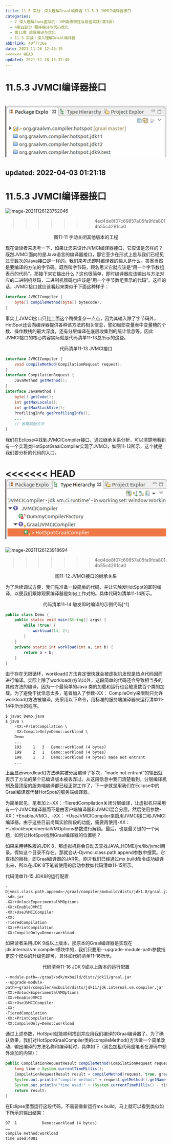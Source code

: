 ```yaml
---
title: 11.5 实战：深入理解Graal编译器 11.5.3 JVMCI编译器接口
categories: 
  - 7 深入理解Java虛拟机：JVM高级特性与最佳实践(第3版)
  - 4第四部分 程序编译与代码优化
  - 第11章 后端编译与优化
  - 11.5 实战：深入理解Graal编译器
abbrlink: 40f7736e
date: 2021-11-26 12:46:19
<<<<<<< HEAD
updated: 2021-11-28 15:37:40
---
```

# 11.5.3 JVMCI编译器接口

![image-20211126123752046](https://raw.githubusercontent.com/lanlan2017/images/master/Blog/Sum/20211126123752.png)
=======
updated: 2022-04-03 01:21:18
---
# 11.5.3 JVMCI编译器接口

![image-20211126123752046](https://gitee.com/XiaoLan223/images/raw/master/Blog/Sum/20211126123752.png)
>>>>>>> 4ed4de8f07c69857a05fa9fda8014b55c4291ca0

<center>图11-11 手动关闭其他版本的工程</center>

现在请读者来思考一下，如果让您来设计JVMCI编译器接口，它应该是怎样的？既然JVMCI面向的是Java语言的编译器接口，那它至少在形式上是与我们已经见过无数次的Java接口是一样的。我们来考虑即时编译器的输入是什么。答案当然是要编译的方法的字节码。既然叫字节码，顾名思义它就应该是“用一个字节数组表示的代码”。那接下来它输出什么？这也很简单，即时编译器应该输出与方法对应的二进制机器码，二进制机器码也应该是“用一个字节数组表示的代码”。这样的话，JVMCI接口就应该看起来类似于下面这种样子：

```java
interface JVMCICompiler {
    byte[] compileMethod(byte[] bytecode);
}
```
事实上JVMCI接口只比上面这个稍微复杂一点点，因为其输入除了字节码外，HotSpot还会向编译器提供各种该方法的相关信息，譬如局部变量表中变量槽的个数、操作数栈的最大深度，还有分层编译在底层收集到的统计信息等。因此JVMCI接口的核心内容实际就是代码清单11-13总所示的这些。

<center>代码清单11-13 JVMCI接口</center>

```java
interface JVMCICompiler {
    void compileMethod(CompilationRequest request);
}
interface CompilationRequest {
    JavaMethod getMethod();
}
interface JavaMethod {
    byte[] getCode();
    int getMaxLocals();
    int getMaxStackSize();
    ProfilingInfo getProfilingInfo();
    ...
    // 省略其他方法
}
```
我们在Eclipse中找到JVMCICompiler接口，通过继承关系分析，可以清楚地看到有一个实现类HotSpotGraalCompiler实现了JVMCI，如图11-12所示，这个就是我们要分析的代码的入口。

<<<<<<< HEAD
![image-20211126123918694](https://raw.githubusercontent.com/lanlan2017/images/master/Blog/Sum/20211126123919.png)
=======
![image-20211126123918694](https://gitee.com/XiaoLan223/images/raw/master/Blog/Sum/20211126123919.png)
>>>>>>> 4ed4de8f07c69857a05fa9fda8014b55c4291ca0

<center>图11-12 JVMCI接口的继承关系</center>

为了后续调试方便，我们先准备一段简单的代码，并让它触发HotSpot的即时编译，以便我们跟踪观察编译器是如何工作对的。具体代码如清单11-14所示。

<center>代码清单11-14 触发即时编译的示例代码[^1]</center>

```java
public class Demo {
    public static void main(String[] args) {
        while (true) {
            workload(14, 2);
        }
    }
    private static int workload(int a, int b) {
        return a + b;
    }
}
```
由于存在无限循环，workload()方法肯定很快就会被虚拟机发现是热点代码因而进行编译。实际上除了workload()方法以外，这段简单的代码还会导致相当多的其他方法的编译，因为一个最简单的Java 类的加载和运行也会触发数百个类的加载。为了避免干扰信息太多，笔者加入了参数-XX： CompileOnly来限制只允许workload()方法被编译。先采用以下命令，用标准的服务端编译器来运行清单11-14中所示的程序。

```
$ javac Demo.java 
$ java \
    -XX:+PrintCompilation \
    -XX:CompileOnly=Demo::workload \
    Demo 
    ... 
    193     1   3   Demo::workload (4 bytes) 
    199     2   1   Demo::workload (4 bytes) 
    199     1   3   Demo::workload (4 bytes) made not entrant 
    ...
```
上面显示wordload()方法确实被分层编译了多次，“made not entrant”的输出就表示了方法的某个已编译版本被丢弃过。从这段信息中我们清楚看到，分层编译机制及最顶层的服务端编译都已经正常工作了，下一步就是用我们在Eclipse中的Graal编译器代替HotSpot的服务端编译器。

为简单起见，笔者加上-XX：-TieredCompilation关闭分层编译，让虚拟机只采用有一个JVMCI编译器而不是由客户端编译器和JVMCI混合分层。然后使用参数-XX：+EnableJVMCI、-XX： +UseJVMCICompiler来启用JVMCI接口和JVMCI编译器。由于这些目前尚属实验阶段的功能，需要再使用-XX：+UnlockExperimentalVMOptions参数进行解锁。最后，也是最关键的一个问题，如何让HotSpot找到Graal编译器的位置呢？

如果采用特殊版的JDK 8，那虚拟机将会自动去查找JAVA_HOME/jre/lib/jvmci目录。假如这个目录不存在，那就会从-Djvmci.class.path.append参数中搜索。它查找的目标，即Graal编译器的JAR包，刚才我们已经通过mx build命令成功编译出来，所以在JDK 8下笔者使用的启动参数如代码清单11-15所示。

代码清单11-15 JDK8的运行配置

```
-Djvmci.class.path.append=~/graal/compiler/mxbuild/dists/jdk1.8/graal.jar:~/graal/sdk/mxbuild/dists/jdk1.8/graal
-sdk.jar 
-XX:+UnlockExperimentalVMOptions 
-XX:+EnableJVMCI 
-XX:+UseJVMCICompiler 
-XX:
-TieredCompilation 
-XX:+PrintCompilation 
-XX:CompileOnly=Demo::workload
```
如果读者采用JDK 9或以上版本，那原本的Graal编译器是实现在jdk.internal.vm.compiler模块中的，我们只要用--upgrade-module-path参数指定这个模块的升级包即可，具体如代码清单11-16所示。

<center>代码清单11-16 JDK 9或以上版本的运行配置</center>

```
--module-path=~/graal/sdk/mxbuild/dists/jdk11/graal.jar 
--upgrade-module-path=~graal/compiler/mxbuild/dists/jdk11/jdk.internal.vm.compiler.jar 
-XX:+UnlockExperimentalVMOptions 
-XX:+EnableJVMCI 
-XX:+UseJVMCICompiler 
-XX:
-TieredCompilation 
-XX:+PrintCompilation 
-XX:CompileOnly=Demo::workload
```
通过上述参数，HotSpot就能顺利找到并应用我们编译的Graal编译器了。为了确认效果，我们对HotSpotGraalCompiler类的compileMethod()方法做一个简单改动，输出编译的方法名称和编译耗时，具体如下（黑色加粗代码是笔者在源码中额外添加的内容）：

```java
public CompilationRequestResult compileMethod(CompilationRequest request) {
    long time = System.currentTimeMillis();
    CompilationRequestResult result = compileMethod(request, true, graalRuntime.getOptions());
    System.out.println("compile method:" + request.getMethod().getName());
    System.out.println("time used:" + (System.currentTimeMillis() - time));
    return result;
}
```
在Eclipse里面运行这段代码，不需要重新运行mx build，马上就可以看到类似如下所示的输出结果：

```
97  1           Demo::workload (4 bytes) 
……
compile method:workload 
time used:4081
```

[^1]: 本节部分示例和图片来自于Chris Seaton的文章《Understanding How Graal Works-a Java JIT Compiler Written in Java》：https://chrisseaton.com/truffleruby/jokerconf17/。
